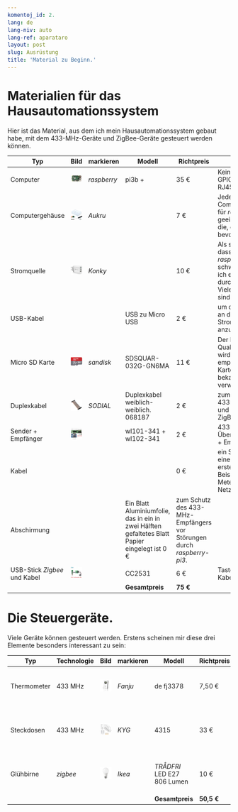 ```yaml
---
komentoj_id: 2.
lang: de
lang-niv: auto
lang-ref: aparataro
layout: post
slug: Ausrüstung
title: 'Material zu Beginn.'
---
```

   
# Materialien für das Hausautomationssystem

Hier ist das Material, aus dem ich mein Hausautomationssystem gebaut habe, mit dem 433-MHz-Geräte und ZigBee-Geräte gesteuert werden können.

| Typ | Bild | markieren | Modell | Richtpreis | Warum |
| --- | --- | --- | --- | --- | --- | 
| Computer |![](/public/pi.jpg) | _raspberry_ | pi3b + | 35 € | Kein Lüfter, billig, hat GPIO, WLAN, LAN RJ45 |
| Computergehäuse |![](/public/loĝejo.jpg) | _Aukru_ | | 7 € | Jedes Computergehäuse für _raspberry-pi3_ ist geeignet. Wählen Sie die, die Sie bevorzugen.
| Stromquelle |![](/public/elektroprovizo.jpg) | _Konky_ | | 10 € | Als sich herausstellte, dass mein Spezial " _raspberry-pi3_"zu schwach war, habe ich es erfolgreich durch dieses ersetzt. Viele andere Modelle sind geeignet.
| USB-Kabel | | | USB zu Micro USB | 2 € | um die _raspberry-pi3_ an die Stromversorgung anzuschließen |
| Micro SD Karte |![](/public/SD.jpg) | _sandisk_ | SDSQUAR-032G-GN6MA | 11 € | Der Pi benötigt eine Qualitätskarte. Es wird dringend empfohlen, eine Karte einer bekannten Marke zu verwenden. |
| Duplexkabel |![](/public/dupont.jpg) | _SODIAL_ | Duplexkabel weiblich-weiblich. 068187 | 2 € | zum Anschließen von 433-MHz-Geräten und eines Flash-ZigBee-USB-Sticks |
| Sender + Empfänger |![](/public/dissendilo-ricevilo-433Mhz.jpg) | | wl101-341 + wl102-341 | 2 € | 433 MHz Überlagerungssender + Empfänger |
| Kabel | | || 0 € | ein Stück Kabel, um eine Antenne zu erstellen. Zum Beispiel ein altes 3 Meter langes Netzwerkkabel.
| Abschirmung | | | Ein Blatt Aluminiumfolie, das in ein in zwei Hälften gefaltetes Blatt Papier eingelegt ist 0 € | zum Schutz des 433-MHz-Empfängers vor Störungen durch _raspberry-pi3_. |
| USB-Stick _Zigbee_ und Kabel |![](/public/cc2531+kablo.jpg) | | CC2531 | 6 € | Taste _zigbee_ und Kabel für CC | herunterladen
| | | | **Gesamtpreis** | **75 €** | 



# Die Steuergeräte.

Viele Geräte können gesteuert werden. Erstens scheinen mir diese drei Elemente besonders interessant zu sein:

| Typ | Technologie | Bild | markieren | Modell | Richtpreis | Warum |
| --- | --- | --- | --- | --- | --- | --- |
| Thermometer | 433 MHz | ![](/public/fanju.jpeg)| _Fanju_ | de fj3378 | 7,50 € | Thermometer mit Bildschirm zu einem vernünftigen Preis. |
| Steckdosen | 433 MHz |![](/public/KYG.jpg)| _KYG_ | 4315 | 33 € | 5 ferngesteuerte Steckdosen zu einem vernünftigen Preis. |
| Glühbirne | _zigbee_ |![](/public/tradfri.jpg)| _Ikea_ | _TRÅDFRI_ LED E27 806 Lumen | 10 € | verstellbare Glühbirne zu einem vernünftigen Preis. |
| | | | | **Gesamtpreis** | **50,5 €** | |

